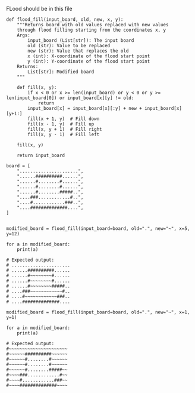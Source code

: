 FLood should be in this file

    def flood_fill(input_board, old, new, x, y):
        """Returns board with old values replaced with new values
        through flood filling starting from the coordinates x, y
        Args:
            input_board (List[str]): The input board
            old (str): Value to be replaced
            new (str): Value that replaces the old
            x (int): X-coordinate of the flood start point
            y (int): Y-coordinate of the flood start point
        Returns:
            List[str]: Modified board
        """

        def fill(x, y):
            if x < 0 or x >= len(input_board) or y < 0 or y >= len(input_board[0]) or input_board[x][y] != old:
                return
            input_board[x] = input_board[x][:y] + new + input_board[x][y+1:]
            fill(x + 1, y)  # Fill down
            fill(x - 1, y)  # Fill up
            fill(x, y + 1)  # Fill right
            fill(x, y - 1)  # Fill left
    
        fill(x, y)
    
        return input_board

    board = [
        "......................",
        "......##########......",
        "......#........#......",
        "......#........#......",
        "......#........#####..",
        "....###............#..",
        "....#............###..",
        "....##############....",
    ]


    modified_board = flood_fill(input_board=board, old=".", new="~", x=5, y=12)
    
    for a in modified_board:
        print(a)

    # Expected output:
    # ......................
    # ......##########......
    # ......#~~~~~~~~#......
    # ......#~~~~~~~~#......
    # ......#~~~~~~~~#####..
    # ....###~~~~~~~~~~~~#..
    # ....#~~~~~~~~~~~~###..
    # ....##############....

    modified_board = flood_fill(input_board=board, old=".", new="~", x=1, y=1)
    
    for a in modified_board:
        print(a)

    # Expected output:
    #~~~~~~~~~~~~~~~~~~~~~~
    #~~~~~~##########~~~~~~
    #~~~~~~#........#~~~~~~
    #~~~~~~#........#~~~~~~
    #~~~~~~#........#####~~
    #~~~~###............#~~
    #~~~~#............###~~
    #~~~~##############~~~~

    
